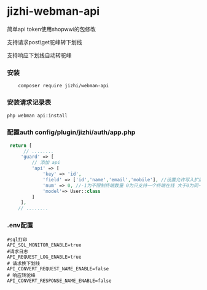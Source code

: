jizhi-webman-api
==================
简单api token使用shopwwi的包修改

支持请求post\get驼峰转下划线

支持响应下划线自动转驼峰

### 安装
```shell
    composer require jizhi/webman-api
```

### 安装请求记录表
```bash
php webman api:install
```

### 配置auth config/plugin/jizhi/auth/app.php

```php
 return [
      // ........
     'guard' => [
         // 添加 api
         'api' => [
             'key' => 'id',
             'field' => ['id','name','email','mobile'], //设置允许写入扩展中的字段
             'num' => 0, //-1为不限制终端数量 0为只支持一个终端在线 大于0为同一账号同终端支持数量 建议设置为1 则同一账号同终端在线1个
             'model'=> User::class
         ]
     ],
    // ........
```

### .env配置
```dotenv
#sql打印
API_SQL_MONITOR_ENABLE=true
#请求日志
API_REQUEST_LOG_ENABLE=true
# 请求换下划线
API_CONVERT_REQUEST_NAME_ENABLE=false
# 响应转驼峰
API_CONVERT_RESPONSE_NAME_ENABLE=false
```